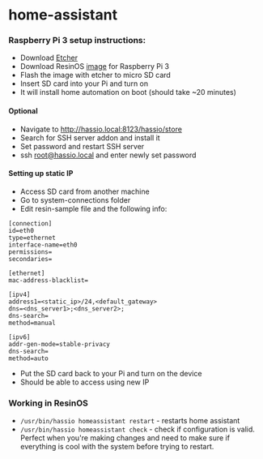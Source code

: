 # home-assistant

### Raspberry Pi 3 setup instructions: ###
- Download [Etcher](https://etcher.io/)
- Download ResinOS [image](https://github.com/home-assistant/hassio-build/releases/download/1.0/resinos-hassio-1.0-raspberrypi3.img.bz2) for Raspberry Pi 3
- Flash the image with etcher to micro SD card
- Insert SD card into your Pi and turn on
- It will install home automation on boot (should take ~20 minutes)
#### Optional ####
- Navigate to http://hassio.local:8123/hassio/store
- Search for SSH server addon and install it
- Set password and restart SSH server
- ssh root@hassio.local and enter newly set password
#### Setting up static IP ####
- Access SD card from another machine
- Go to system-connections folder
- Edit resin-sample file and the following info:
```
[connection]
id=eth0
type=ethernet
interface-name=eth0
permissions=
secondaries=

[ethernet]
mac-address-blacklist=

[ipv4]
address1=<static_ip>/24,<default_gateway>
dns=<dns_server1>;<dns_server2>;
dns-search=
method=manual

[ipv6]
addr-gen-mode=stable-privacy
dns-search=
method=auto
```
- Put the SD card back to your Pi and turn on the device
- Should be able to access using new IP

### Working in ResinOS ###
- `/usr/bin/hassio homeassistant restart` - restarts home assistant
- `/usr/bin/hassio homeassistant check` - check if configuration is valid. Perfect when you're making changes and need to make sure if everything is cool with the system before trying to restart.
